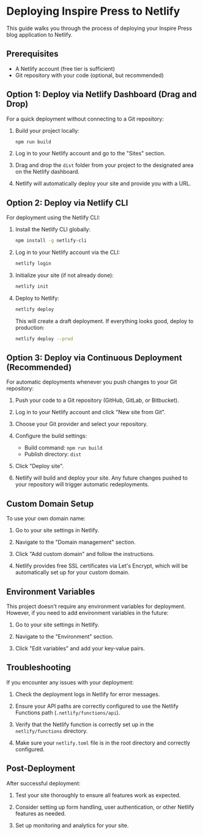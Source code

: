 # Deploying Inspire Press to Netlify

This guide walks you through the process of deploying your Inspire Press blog application to Netlify.

## Prerequisites

- A Netlify account (free tier is sufficient)
- Git repository with your code (optional, but recommended)

## Option 1: Deploy via Netlify Dashboard (Drag and Drop)

For a quick deployment without connecting to a Git repository:

1. Build your project locally:
   ```bash
   npm run build
   ```

2. Log in to your Netlify account and go to the "Sites" section.

3. Drag and drop the `dist` folder from your project to the designated area on the Netlify dashboard.

4. Netlify will automatically deploy your site and provide you with a URL.

## Option 2: Deploy via Netlify CLI

For deployment using the Netlify CLI:

1. Install the Netlify CLI globally:
   ```bash
   npm install -g netlify-cli
   ```

2. Log in to your Netlify account via the CLI:
   ```bash
   netlify login
   ```

3. Initialize your site (if not already done):
   ```bash
   netlify init
   ```

4. Deploy to Netlify:
   ```bash
   netlify deploy
   ```
   
   This will create a draft deployment. If everything looks good, deploy to production:
   
   ```bash
   netlify deploy --prod
   ```

## Option 3: Deploy via Continuous Deployment (Recommended)

For automatic deployments whenever you push changes to your Git repository:

1. Push your code to a Git repository (GitHub, GitLab, or Bitbucket).

2. Log in to your Netlify account and click "New site from Git".

3. Choose your Git provider and select your repository.

4. Configure the build settings:
   - Build command: `npm run build`
   - Publish directory: `dist`

5. Click "Deploy site".

6. Netlify will build and deploy your site. Any future changes pushed to your repository will trigger automatic redeployments.

## Custom Domain Setup

To use your own domain name:

1. Go to your site settings in Netlify.

2. Navigate to the "Domain management" section.

3. Click "Add custom domain" and follow the instructions.

4. Netlify provides free SSL certificates via Let's Encrypt, which will be automatically set up for your custom domain.

## Environment Variables

This project doesn't require any environment variables for deployment. However, if you need to add environment variables in the future:

1. Go to your site settings in Netlify.

2. Navigate to the "Environment" section.

3. Click "Edit variables" and add your key-value pairs.

## Troubleshooting

If you encounter any issues with your deployment:

1. Check the deployment logs in Netlify for error messages.

2. Ensure your API paths are correctly configured to use the Netlify Functions path (`.netlify/functions/api`).

3. Verify that the Netlify function is correctly set up in the `netlify/functions` directory.

4. Make sure your `netlify.toml` file is in the root directory and correctly configured.

## Post-Deployment

After successful deployment:

1. Test your site thoroughly to ensure all features work as expected.

2. Consider setting up form handling, user authentication, or other Netlify features as needed.

3. Set up monitoring and analytics for your site. 